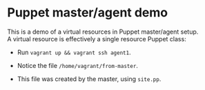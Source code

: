 Puppet master/agent demo
========================

This is a demo of a virtual resources in Puppet master/agent setup.  
A virtual resource is effectively a single resource Puppet class:

- Run `vagrant up && vagrant ssh agent1`.

- Notice the file `/home/vagrant/from-master`.

- This file was created by the master, using `site.pp`.
